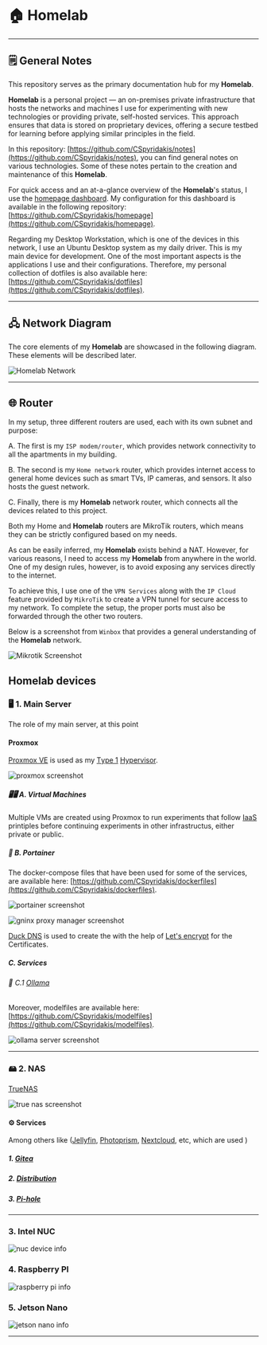 # 🏠 Homelab

---
## 🗒️ General Notes

This repository serves as the primary documentation hub for my **Homelab**.

**Homelab** is a personal project — an on-premises private infrastructure that hosts the networks and machines I use for experimenting with new technologies or providing private, self-hosted services. This approach ensures that data is stored on proprietary devices, offering a secure testbed for learning before applying similar principles in the field.

In this repository: [https://github.com/CSpyridakis/notes](https://github.com/CSpyridakis/notes), you can find general notes on various technologies. Some of these notes pertain to the creation and maintenance of this **Homelab**.

For quick access and an at-a-glance overview of the **Homelab**'s status, I use the [homepage dashboard](https://github.com/gethomepage/homepage). My configuration for this dashboard is available in the following repository: [https://github.com/CSpyridakis/homepage](https://github.com/CSpyridakis/homepage).

Regarding my Desktop Workstation, which is one of the devices in this network, I use an Ubuntu Desktop system as my daily driver. This is my main device for development. One of the most important aspects is the applications I use and their configurations. Therefore, my personal collection of dotfiles is also available here: [https://github.com/CSpyridakis/dotfiles](https://github.com/CSpyridakis/dotfiles).

---

## 🖧 Network Diagram
The core elements of my **Homelab**  are showcased in the following diagram. These elements will be described later.

![Homelab Network](./doc/Homelab.drawio.png)

---

## 🌐 Router

In my setup, three different routers are used, each with its own subnet and purpose:

A. The first is my `ISP modem/router`, which provides network connectivity to all the apartments in my building.

B. The second is my `Home network` router, which provides internet access to general home devices such as smart TVs, IP cameras, and sensors. It also hosts the guest network.

C. Finally, there is my **Homelab** network router, which connects all the devices related to this project.

Both my Home and **Homelab** routers are MikroTik routers, which means they can be strictly configured based on my needs.

As can be easily inferred, my **Homelab** exists behind a NAT. However, for various reasons, I need to access my **Homelab** from anywhere in the world. One of my design rules, however, is to avoid exposing any services directly to the internet.

To achieve this, I use one of the `VPN Services` along with the `IP Cloud` feature provided by `MikroTik` to create a VPN tunnel for secure access to my network. To complete the setup, the proper ports must also be forwarded through the other two routers.

Below is a screenshot from `Winbox` that provides a general understanding of the **Homelab** network.

![Mikrotik Screenshot](./doc/mikrotik.png)

## **Homelab** devices

### 🖥️ 1. Main Server
The role of my main server, at this point 

#### Proxmox
[Proxmox VE](https://www.proxmox.com/en/) is used as my [Τype 1](https://aws.amazon.com/compare/the-difference-between-type-1-and-type-2-hypervisors/) [Hypervisor](https://en.wikipedia.org/wiki/Hypervisor). 

![proxmox screenshot](./doc/proxmox.png)

##### 🖥️🖥️ A. Virtual Machines
Multiple VMs are created using Proxmox to run experiments that follow [IaaS]() printiples before continuing experiments in other infrastructus, either private or public. 

##### 🐳 B. Portainer
The docker-compose files that have been used for some of the services, are available here: [https://github.com/CSpyridakis/dockerfiles](https://github.com/CSpyridakis/dockerfiles).

![portainer screenshot](./doc/portainer.png)

![gninx proxy manager screenshot](./doc/nginx-proxy-manager.png)

[Duck DNS](https://www.duckdns.org/) is used to create the with the help of [Let's encrypt](https://letsencrypt.org/) for the Certificates.

##### C. Services
###### 🤖 C.1 [Ollama](https://ollama.com/)
Moreover, modelfiles are available here: [https://github.com/CSpyridakis/modelfiles](https://github.com/CSpyridakis/modelfiles).

![ollama server screenshot](./doc/ollama-server.png)

--- 

### 🖴 2. NAS 
[TrueNAS]()

![true nas screenshot](./doc/truenas.png)

#### ⚙️ Services
Among others like ([Jellyfin](), [Photoprism](), [Nextcloud](https://nextcloud.com/), etc, which are used )

##### 1. [Gitea](https://about.gitea.com/)
##### 2. [Distribution](https://distribution.github.io/distribution/)
##### 3. [Pi-hole](https://pi-hole.net/)

--- 

### 3. Intel NUC
![nuc device info](./doc/nuc.png)

### 4. Raspberry PI
![raspberry pi info](./doc/raspberry.png)

### 5. Jetson Nano
![jetson nano info](./doc/jetson-nano.png)

--- 
